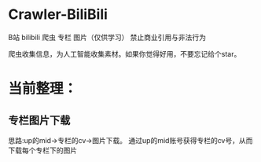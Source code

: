 # Crawler-BiliBili
B站 bilibili 爬虫 专栏 图片（仅供学习）
禁止商业引用与非法行为

爬虫收集信息，为人工智能收集素材。如果你觉得好用，不要忘记给个star。

# 当前整理：
## 专栏图片下载
思路:up的mid->专栏的cv->图片下载。
通过up的mid账号获得专栏的cv号，从而下载每个专栏下的图片
